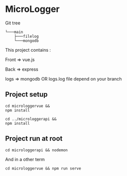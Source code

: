 # MicroLogger

Git tree

```
└───main
    ├───filelog
    └───mongodb
```

This project contains : 

Front => vue.js

Back => express

logs => mongodb OR logs.log file depend on your branch


## Project setup
```
cd microloggervue &&
npm install

cd ../microloggerapi &&
npm install
```

## Project run at root
```
cd microloggerapi && nodemon
```
And in a other term
```
cd microloggervue && npm run serve
```
